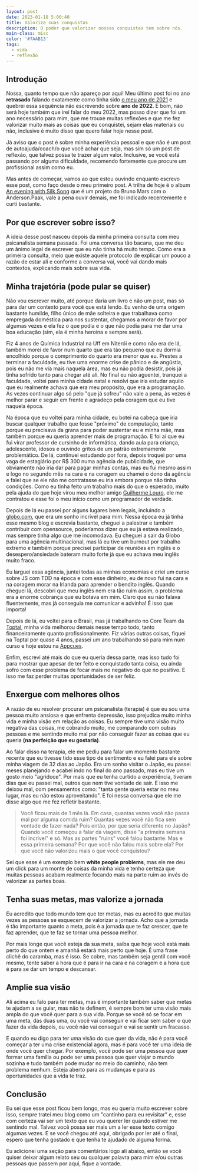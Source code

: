 ```yaml
---
layout: post
date: 2023-01-18 5:00:40
title: Valorize suas conquistas
description: O poder que valorizar nossas conquistas tem sobre nós.
main-class: misc
color: '#7AAB13'
tags:
  - vida
  - reflexão
---
```


## Introdução

Nossa, quanto tempo que não apareço por aqui! Meu último post foi no ano **retrasado** falando exatamente como tinha sido [o meu ano de 2021](https://willianjusten.com.br/meu-ano-de-2021) e quebrei essa sequência não escrevendo sobre **ano de 2022**. E bom, não será hoje também que irei falar do meu 2022, mas posso dizer que foi um ano necessário para mim, que me trouxe muitas reflexões e que me fez valorizar muito mais as coisas que eu conquistei, sejam elas materiais ou não, inclusive é muito disso que quero falar hoje nesse post.

Já aviso que o post é sobre minha experiência pessoal e que não é um post de autoajuda/coach/o que você achar que seja, mas sim só um post de reflexão, que talvez possa te trazer algum valor. Inclusive, se você está passando por alguma dificuldade, recomendo fortemente que procure um profissional assim como eu.

Mas antes de começar, vamos ao que estou ouvindo enquanto escrevo esse post, como faço desde o meu primeiro post. A trilha de hoje é o album [An evening with Silk Song](https://open.spotify.com/track/3WTWh2WDk4j8GUCGj4xfOd?si=ade6e0366b0d4a47) que é um projeto do Bruno Mars com o Anderson.Paak, vale a pena ouvir demais, me foi indicado recentemente e curti bastante.

## Por que escrever sobre isso?

A ideia desse post nasceu depois da minha primeira consulta com meu psicanalista semana passada. Foi uma conversa tão bacana, que me deu um ânimo legal de escrever que eu não tinha há muito tempo. Como era a primeira consulta, meio que existe aquele protocolo de explicar um pouco a razão de estar ali e conforme a conversa vai, você vai dando mais contextos, explicando mais sobre sua vida.

## Minha trajetória (pode pular se quiser)

Não vou escrever muito, até porque daria um livro e não um post, mas só para dar um contexto para você que está lendo. Eu venho de uma origem bastante humilde, filho único de mãe solteira e que trabalhava como empregada doméstica para nos sustentar, chegamos a morar de favor por algumas vezes e ela fez o que podia e o que não podia para me dar uma boa educação (sim, ela é minha heroína e sempre será).

Fiz 4 anos de Química Industrial na Uff em Niterói e como não era de lá, também morei de favor num quarto que era tão pequeno que eu dormia encolhido porque o comprimento do quarto era menor que eu. Prestes a terminar a faculdade, eu tive uma enorme crise de pânico e de angústia, pois eu não me via mais naquela área, mas eu não podia desistir, pois já tinha sofrido tanto para chegar até ali. No final eu não aguentei, tranquei a faculdade, voltei para minha cidade natal e resolvi que iria estudar aquilo que eu realmente achava que era meu propósito, que era a programação. As vezes continuar algo só pelo "que já sofreu" não vale a pena, às vezes é melhor parar e seguir em frente e agradeço pela coragem que eu tive naquela época.

Na época que eu voltei para minha cidade, eu botei na cabeça que iria buscar qualquer trabalho que fosse "próximo" de computação, tanto porque eu precisava da grana para poder sustentar eu e minha mãe, mas também porque eu queria aprender mais de programação. E foi aí que eu fui virar professor de cursinho de informática, dando aula para criança, adolescente, idosos e ouvindo gritos de um patrão extremamente problemático. De lá, continuei estudando por fora, depois troquei por uma vaga de estagiário por R$ 300 numa agência de publicidade, que obviamente não iria dar para pagar minhas contas, mas eu fui mesmo assim e logo no segundo mês na cara e na coragem eu chamei o dono da agência e falei que se ele não me contratasse eu iria embora porque não tinha condições. Como eu tinha feito um trabalho mais do que o esperado, muito pela ajuda do que hoje virou meu melhor amigo [Guilherme Louro](https://twitter.com/guilhermelouro), ele me contratou e esse foi o meu início como um programador de verdade.

Depois de lá eu passei por alguns lugares bem legais, incluindo a [globo.com](https://www.globo.com/), que era um sonho incrível para mim. Nessa época eu já tinha esse mesmo blog e escrevia bastante, cheguei a palestrar e também contribuir com opensource, poderíamos dizer que eu já estava realizado, mas sempre tinha algo que me incomodava. Eu cheguei a sair da Globo para uma agência multinacional, mas lá eu tive um burnout por trabalho extremo e também porque precisei participar de reuniões em inglês e o desespero/ansiedade bateram muito forte já que eu achava meu inglês muito fraco.

Eu larguei essa agência, juntei todas as minhas economias e criei um curso sobre JS com TDD na época e com esse dinheiro, eu de novo fui na cara e na coragem morar na Irlanda para aprender o bendito inglês. Quando cheguei lá, descobri que meu inglês nem era tão ruim assim, o problema era a enorme cobrança que eu botava em mim. Claro que eu não falava fluentemente, mas já conseguia me comunicar e advinha! É isso que importa!

Depois de lá, eu voltei para o Brasil, mas já trabalhando no Core Team da [Toptal](https://www.toptal.com/), minha vida melhorou demais nesse tempo todo, tanto financeiramente quanto profissionalmente. Fiz várias outras coisas, fiquei na Toptal por quase 4 anos, passei um ano trabalhando só para mim num curso e hoje estou na [Appcues](https://www.appcues.com/).

Enfim, escrevi até mais do que eu queria dessa parte, mas isso tudo foi para mostrar que apesar de ter feito e conquistado tanta coisa, eu ainda sofro com esse problema de focar mais no negativo do que no positivo. E isso me faz perder muitas oportunidades de ser feliz.

## Enxergue com melhores olhos

A razão de eu resolver procurar um psicanalista (terapia) é que eu sou uma pessoa muito ansiosa e que enfrenta depressão, isso prejudica muito minha vida e minha visão em relação as coisas. Eu sempre tive uma visão muito negativa das coisas, me cobrando muito, me comparando com outras pessoas e me sentindo muito mal por não conseguir fazer as coisas que eu queria **(na perfeição que eu gostaria)**.

Ao falar disso na terapia, ele me pediu para falar um momento bastante recente que eu tivesse tido esse tipo de sentimento e eu falei para ele sobre minha viagem de 32 dias ao Japão. Era um sonho visitar o Japão, eu passei meses planejando e acabei indo no final do ano passado, mas eu tive um gosto meio "agridoce". Por mais que eu tenha curtido a experiência, tiveram dias que eu passei mal, outros que nem tive vontade de sair. E isso me deixou mal, com pensamentos como: "tanta gente queria estar no meu lugar, mas eu não estou aproveitando". E foi nessa conversa que ele me disse algo que me fez refletir bastante.

> Você ficou mais de 1 mês lá. Em casa, quantas vezes você não passa mal por alguma comida ruim? Quantas vezes você não fica sem vontade de fazer nada? Pois então, por que seria diferente no Japão? Quando você começou a falar da viagem, disse "a primeira semana foi incrível" e só. Mas as partes "ruins" você falou bastante. Mas e essa primeira semana? Por que você não falou mais sobre ela? Por que você não valorizou mais o que você conquistou?

Sei que esse é um exemplo bem **white people problems**, mas ele me deu um click para um monte de coisas da minha vida e tenho certeza que muitas pessoas acabam realmente focando mais na parte ruim ao invés de valorizar as partes boas.

## Tenha suas metas, mas valorize a jornada

Eu acredito que todo mundo tem que ter metas, mas eu acredito que muitas vezes as pessoas se esquecem de valorizar a jornada. Acho que a jornada é tão importante quanto a meta, pois é a jornada que te faz crescer, que te faz aprender, que te faz se tornar uma pessoa melhor.

Por mais longe que você esteja da sua meta, saiba que hoje você está mais perto do que ontem e amanhã estará mais perto que hoje. É uma frase clichê do caramba, mas é isso. Se cobre, mas também seja gentil com você mesmo, tente saber a hora que é para ir na cara e na coragem e a hora que é para se dar um tempo e descansar.

## Amplie sua visão

Ali acima eu falo para ter metas, mas é importante também saber que metas te ajudam a se guiar, mas não te definem, é sempre bom ter uma visão mais ampla do que você quer para a sua vida. Porque se você só se focar em uma meta, das duas uma, ou você vai conseguir e vai ficar sem saber o que fazer da vida depois, ou você não vai conseguir e vai se sentir um fracasso.

E quando eu digo para ter uma visão do que quer da vida, não é para você começar a ter uma crise existencial agora, mas é para você ter uma ideia de onde você quer chegar. Por exemplo, você pode ser uma pessoa que quer formar uma família ou pode ser uma pessoa que quer viajar o mundo sozinha e tudo também pode mudar no meio do caminho, não tem problema nenhum. Esteja aberto para as mudanças e para as oportunidades que a vida te traz.

## Conclusão

Eu sei que esse post ficou bem longo, mas eu queria muito escrever sobre isso, sempre tratei meu blog como um "cantinho para eu revisitar" e, esse com certeza vai ser um texto que eu vou querer ler quando estiver me sentindo mal. Talvez você possa ser mais um a ler esse texto comigo algumas vezes. E se você chegou até aqui, obrigado por ler até o final, espero que tenha gostado e que tenha te ajudado de alguma forma.

Eu adicionei uma seção para comentários logo ali abaixo, então se você quiser deixar algum relato seu ou qualquer palavra para mim e/ou outras pessoas que passem por aqui, fique a vontade.
